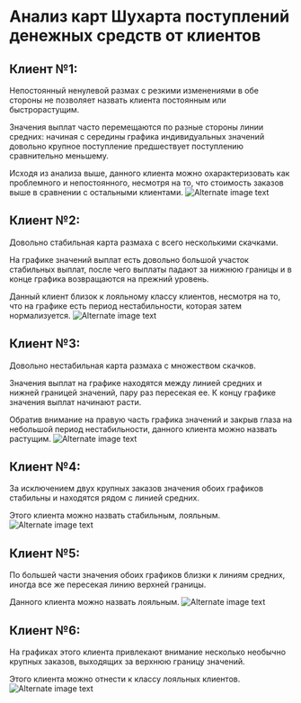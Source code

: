 # Анализ карт Шухарта поступлений денежных средств от клиентов




## Клиент  №1:

Непостоянный ненулевой размах с резкими изменениями в обе стороны не позволяет назвать клиента постоянным или быстрорастущим.

Значения выплат часто перемещаются по разные стороны линии средних: начиная с середины графика индивидуальных значений довольно крупное поступление предшествует поступлению сравнительно меньшему.

Исходя из анализа выше, данного клиента можно охарактеризовать как проблемного и непостоянного, несмотря на то, что стоимость заказов выше в сравнении с остальными клиентами.
![Alternate image text](https://github.com/kanaruuu/DIS/blob/1/image.png)
## Клиент №2:

Довольно стабильная карта размаха с всего несколькими скачками.

На графике значений выплат есть довольно большой участок стабильных выплат, после чего выплаты падают за нижнюю границы и в конце графика возвращаются на прежний уровень.

Данный клиент близок к лояльному классу клиентов, несмотря на то, что на графике есть период нестабильности, которая затем нормализуется.
![Alternate image text](https://github.com/kanaruuu/DIS/blob/1/2.png)
## Клиент №3:

Довольно нестабильная карта размаха с множеством скачков.

Значения выплат на графике находятся между линией средних и нижней границей значений, пару раз пересекая ее. К концу графике значения выплат начинают расти.

Обратив внимание на правую часть графика значений и закрыв глаза на небольшой период нестабильности, данного клиента можно назвать растущим.
![Alternate image text](https://github.com/kanaruuu/DIS/blob/1/3.png)
## Клиент №4:

За исключением двух крупных заказов значения обоих графиков стабильны и находятся рядом с линией средних.

Этого клиента можно назвать стабильным, лояльным.
![Alternate image text](https://github.com/kanaruuu/DIS/blob/1/4.png)
## Клиент №5:

По большей части значения обоих графиков близки к линиям средних, иногда все же пересекая линию верхней границы.

Данного клиента можно назвать лояльным.
![Alternate image text](https://github.com/kanaruuu/DIS/blob/1/5.png)
## Клиент №6:

На графиках этого клиента привлекают внимание несколько необычно крупных заказов, выходящих за верхнюю границу значений.

Этого клиента можно отнести к классу лояльных клиентов.
![Alternate image text](https://github.com/kanaruuu/DIS/blob/1/6.png)
